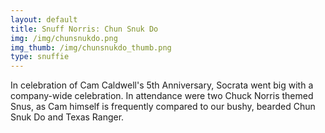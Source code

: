 ```yaml
---
layout: default
title: Snuff Norris: Chun Snuk Do
img: /img/chunsnukdo.png
img_thumb: /img/chunsnukdo_thumb.png
type: snuffie
---
```


In celebration of Cam Caldwell's 5th Anniversary, Socrata went big with a company-wide celebration. In attendance were two Chuck Norris themed Snus, as Cam himself is frequently compared to our bushy, bearded Chun Snuk Do and Texas Ranger. 